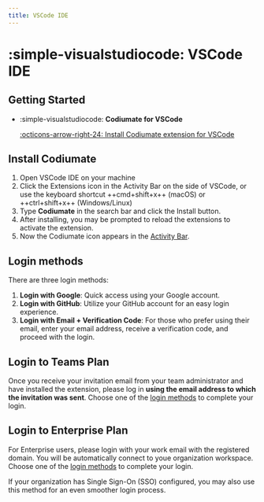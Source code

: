 ```yaml
---
title: VSCode IDE
---
```


# :simple-visualstudiocode: VSCode IDE 

## Getting Started

<div class="grid cards" markdown>

- :simple-visualstudiocode: __Codiumate for VSCode__ 

    [:octicons-arrow-right-24: Install Codiumate extension for VSCode](https://marketplace.visualstudio.com/items?itemName=Codium.codium)

</div>

## Install Codiumate 

1. Open VSCode IDE on your machine
2. Click the Extensions icon in the Activity Bar on the side of VSCode, or use the keyboard shortcut ++cmd+shift+x++ (macOS) or ++ctrl+shift+x++ (Windows/Linux)
3. Type <b class="bold-green">**Codiumate**</b> in the search bar and click the Install button.
4. After installing, you may be prompted to reload the extensions to activate the extension.
5. Now the Codiumate icon appears in the [Activity Bar](https://code.visualstudio.com/api/ux-guidelines/activity-bar).

## Login methods

There are three login methods:

1. **Login with Google**: Quick access using your Google account.
2. **Login with GitHub**: Utilize your GitHub account for an easy login experience.
3. **Login with Email + Verification Code**: For those who prefer using their email, enter your email address, receive a verification code, and proceed with the login.

## Login to Teams Plan

Once you receive your invitation email from your team administrator and have installed the extension, please log in **using the email address to which the invitation was sent**. Choose one of the [login methods](#login-methods) to complete your login.


## Login to Enterprise Plan

For Enterprise users, please login with your work email with the registered domain. You will be automatically connect to youe organization workspace. Choose one of the [login methods](#login-methods) to complete your login.

If your organization has Single Sign-On (SSO) configured, you may also use this method for an even smoother login process.